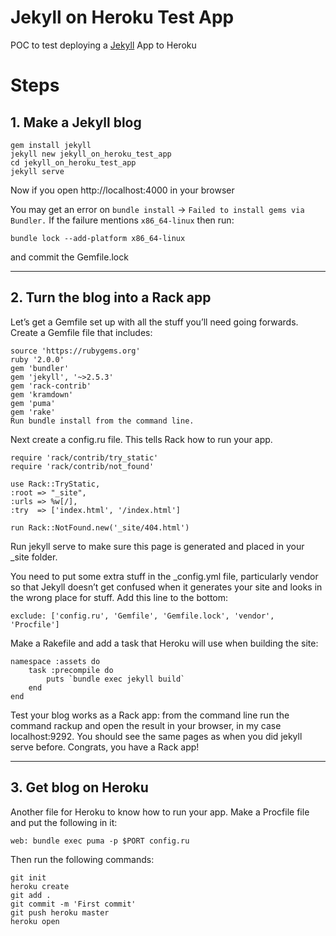 # Jekyll on Heroku Test App
POC to test deploying a [Jekyll](https://jekyllrb.com) App to Heroku

# Steps
## 1. Make a Jekyll blog
```
gem install jekyll
jekyll new jekyll_on_heroku_test_app
cd jekyll_on_heroku_test_app
jekyll serve
```
Now if you open http://localhost:4000 in your browser

You may get an error on `bundle install` -> `Failed to install gems via Bundler.` 
If the failure mentions `x86_64-linux` then run:
```
bundle lock --add-platform x86_64-linux
```
and commit the Gemfile.lock
___
## 2. Turn the blog into a Rack app
Let’s get a Gemfile set up with all the stuff you’ll need going forwards. Create a Gemfile file that includes:
```
source 'https://rubygems.org'
ruby '2.0.0'
gem 'bundler'
gem 'jekyll', '~>2.5.3'
gem 'rack-contrib'
gem 'kramdown'
gem 'puma'
gem 'rake'
Run bundle install from the command line. 
```

Next create a config.ru file. This tells Rack how to run your app.

```
require 'rack/contrib/try_static'
require 'rack/contrib/not_found'

use Rack::TryStatic,
:root => "_site",
:urls => %w[/],
:try  => ['index.html', '/index.html']

run Rack::NotFound.new('_site/404.html')
```
Run jekyll serve to make sure this page is generated and placed in your _site folder.

You need to put some extra stuff in the _config.yml file, particularly vendor so that Jekyll doesn’t get confused when it generates your site and looks in the wrong place for stuff. Add this line to the bottom:

```
exclude: ['config.ru', 'Gemfile', 'Gemfile.lock', 'vendor', 'Procfile']
```
Make a Rakefile and add a task that Heroku will use when building the site:

```
namespace :assets do
    task :precompile do
        puts `bundle exec jekyll build`
    end
end
```
Test your blog works as a Rack app: 
from the command line run the command rackup and open the result in your browser, in my case localhost:9292. 
You should see the same pages as when you did jekyll serve before. 
Congrats, you have a Rack app!
___
## 3. Get blog on Heroku
Another file for Heroku to know how to run your app. Make a Procfile file and put the following in it:
```
web: bundle exec puma -p $PORT config.ru
```

Then run the following commands:

```
git init
heroku create
git add .
git commit -m 'First commit'
git push heroku master
heroku open
```

[^1]: Guide compiled using: 
https://www.clairecodes.com/blog/2015-09-20-deploying-jekyll-on-heroku/
